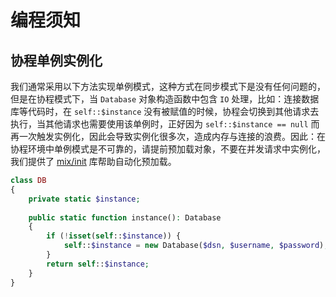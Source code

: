 # 编程须知

## 协程单例实例化

我们通常采用以下方法实现单例模式，这种方式在同步模式下是没有任何问题的，但是在协程模式下，当 `Database` 对象构造函数中包含 `IO` 处理，比如：连接数据库等代码时，在 `self::$instance` 没有被赋值的时候，协程会切换到其他请求去执行，当其他请求也需要使用该单例时，正好因为 `self::$instance == null` 而再一次触发实例化，因此会导致实例化很多次，造成内存与连接的浪费。因此：在协程环境中单例模式是不可靠的，请提前预加载对象，不要在并发请求中实例化，我们提供了 [mix/init](zh-cn/mix-init.md) 库帮助自动化预加载。

```php
class DB
{
    private static $instance;
    
    public static function instance(): Database
    {
        if (!isset(self::$instance)) {
            self::$instance = new Database($dsn, $username, $password);
        }
        return self::$instance;
    }
}
```
